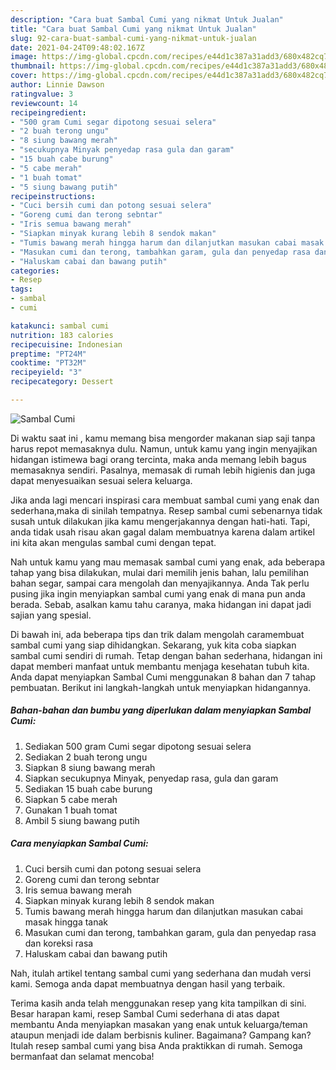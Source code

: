 ```yaml
---
description: "Cara buat Sambal Cumi yang nikmat Untuk Jualan"
title: "Cara buat Sambal Cumi yang nikmat Untuk Jualan"
slug: 92-cara-buat-sambal-cumi-yang-nikmat-untuk-jualan
date: 2021-04-24T09:48:02.167Z
image: https://img-global.cpcdn.com/recipes/e44d1c387a31add3/680x482cq70/sambal-cumi-foto-resep-utama.jpg
thumbnail: https://img-global.cpcdn.com/recipes/e44d1c387a31add3/680x482cq70/sambal-cumi-foto-resep-utama.jpg
cover: https://img-global.cpcdn.com/recipes/e44d1c387a31add3/680x482cq70/sambal-cumi-foto-resep-utama.jpg
author: Linnie Dawson
ratingvalue: 3
reviewcount: 14
recipeingredient:
- "500 gram Cumi segar dipotong sesuai selera"
- "2 buah terong ungu"
- "8 siung bawang merah"
- "secukupnya Minyak penyedap rasa gula dan garam"
- "15 buah cabe burung"
- "5 cabe merah"
- "1 buah tomat"
- "5 siung bawang putih"
recipeinstructions:
- "Cuci bersih cumi dan potong sesuai selera"
- "Goreng cumi dan terong sebntar"
- "Iris semua bawang merah"
- "Siapkan minyak kurang lebih 8 sendok makan"
- "Tumis bawang merah hingga harum dan dilanjutkan masukan cabai masak hingga tanak"
- "Masukan cumi dan terong, tambahkan garam, gula dan penyedap rasa dan koreksi rasa"
- "Haluskam cabai dan bawang putih"
categories:
- Resep
tags:
- sambal
- cumi

katakunci: sambal cumi 
nutrition: 183 calories
recipecuisine: Indonesian
preptime: "PT24M"
cooktime: "PT32M"
recipeyield: "3"
recipecategory: Dessert

---
```



![Sambal Cumi](https://img-global.cpcdn.com/recipes/e44d1c387a31add3/680x482cq70/sambal-cumi-foto-resep-utama.jpg)

Di waktu  saat ini , kamu memang bisa mengorder makanan siap saji tanpa harus repot memasaknya dulu. Namun, untuk kamu yang ingin menyajikan hidangan istimewa bagi orang tercinta, maka anda memang lebih bagus memasaknya sendiri. Pasalnya, memasak di rumah lebih higienis dan juga dapat menyesuaikan sesuai selera keluarga.

Jika anda lagi mencari inspirasi cara membuat sambal cumi yang enak dan sederhana,maka di sinilah tempatnya. Resep sambal cumi  sebenarnya tidak susah untuk dilakukan jika kamu mengerjakannya dengan hati-hati. Tapi, anda tidak usah risau akan gagal dalam membuatnya 
karena dalam artikel ini kita akan mengulas sambal cumi dengan tepat.  



Nah untuk kamu yang mau memasak sambal cumi yang enak, ada beberapa tahap yang bisa dilakukan, mulai dari memilih jenis bahan, lalu pemilihan bahan segar, sampai cara mengolah dan menyajikannya. Anda Tak perlu pusing jika ingin menyiapkan sambal cumi yang enak di mana pun anda berada. Sebab, asalkan kamu  tahu caranya, maka hidangan ini dapat jadi sajian yang spesial.

Di bawah ini, ada beberapa tips dan trik dalam mengolah caramembuat sambal cumi yang siap dihidangkan. Sekarang, yuk kita coba siapkan sambal cumi sendiri di rumah. Tetap dengan bahan sederhana, hidangan ini dapat memberi manfaat untuk membantu menjaga kesehatan tubuh kita. Anda dapat menyiapkan Sambal Cumi menggunakan 8 bahan dan 7 tahap pembuatan. Berikut ini langkah-langkah untuk menyiapkan hidangannya.

<!--inarticleads1-->

##### Bahan-bahan dan bumbu yang diperlukan dalam menyiapkan Sambal Cumi:

1. Sediakan 500 gram Cumi segar dipotong sesuai selera
1. Sediakan 2 buah terong ungu
1. Siapkan 8 siung bawang merah
1. Siapkan secukupnya Minyak, penyedap rasa, gula dan garam
1. Sediakan 15 buah cabe burung
1. Siapkan 5 cabe merah
1. Gunakan 1 buah tomat
1. Ambil 5 siung bawang putih




<!--inarticleads2-->

##### Cara menyiapkan Sambal Cumi:

1. Cuci bersih cumi dan potong sesuai selera
1. Goreng cumi dan terong sebntar
1. Iris semua bawang merah
1. Siapkan minyak kurang lebih 8 sendok makan
1. Tumis bawang merah hingga harum dan dilanjutkan masukan cabai masak hingga tanak
1. Masukan cumi dan terong, tambahkan garam, gula dan penyedap rasa dan koreksi rasa
1. Haluskam cabai dan bawang putih




Nah, itulah artikel tentang  sambal cumi  yang sederhana dan mudah versi kami. Semoga anda dapat membuatnya dengan hasil yang terbaik. 

Terima kasih anda telah menggunakan resep yang kita tampilkan di sini. Besar harapan kami, resep  Sambal Cumi sederhana di atas dapat membantu Anda menyiapkan masakan yang enak untuk keluarga/teman ataupun menjadi ide dalam berbisnis kuliner. Bagaimana? Gampang kan? Itulah resep sambal cumi yang bisa Anda praktikkan di rumah. Semoga bermanfaat dan selamat mencoba!

